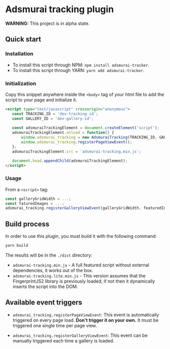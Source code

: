 # Adsmurai tracking plugin

**WARNING:** This project is in alpha state.

## Quick start

### Installation
* To install this script through NPM:
  `npm install adsmurai-tracker`.
* To install this script through YARN:
  `yarn add adsmurai-tracker`.
  
 ### Initialization
 Copy this snippet anywhere inside the `<body>` tag of your html file to add 
 the script to your page and initialize it.
 
 ```html
<script type="text/javascript" crossorigin="anonymous">
    const TRACKING_ID = 'dev-tracking-id';
    const GALLERY_ID = 'dev-gallery-id';
    
    const adsmuraiTrackingElement = document.createElement('script');
    adsmuraiTrackingElement.onload = function() {
        window.adsmurai_tracking = new AdsmuraiTracking(TRACKING_ID, GALLERY_ID);
        window.adsmurai_tracking.registerPageViewEvent();
    };
    adsmuraiTrackingElement.src = 'adsmurai-tracking.min.js';

    document.head.appendChild(adsmuraiTrackingElement);
</script>
```

### Usage
From a `<script>` tag:
```js
const galleryGridWidth = ...;
const faturedImages = ...;
adsmurai_tracking.registerGalleryViewEvent(galleryGridWidth, featuredImages);
```

## Build process

In order to use this plugin, you must build it with the following command:
```bash
yarn build
```

The results will be in the `./dist` directory:
  * `adsmurai-tracking.min.js` - A full featured script without external
    dependencies, it works out of the box.
  * `adsmurai-tracking.lite.min.js` - This version assumes that the
     FingerprintJS2 library is previously loaded, if not then it dynamically
     inserts the script into the DOM.

## Available event triggers

  * `adsmurai_tracking.registerPageViewEvent`: This event is automatically
    triggered on every page load. **Don't trigger it on your own.** It must be
    triggered one single time per page view.
    
  * `adsmurai_tracking.registerGalleryViewEvent`: This event can be manually 
    triggered each time a gallery is loaded.
